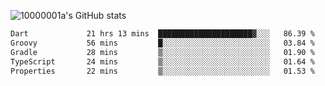 ![10000001a's GitHub stats](https://github-readme-stats.vercel.app/api?username=10000001a&show_icons=true&theme=onedark&count_private=true)

<!-- [![Top Langs](https://github-readme-stats.vercel.app/api/top-langs/?username=10000001a&layout=compact&theme=onedark&langs_count=5)](https://github.com/anuraghazra/github-readme-stats) -->
<!--
**10000001a/10000001a** is a ✨ _special_ ✨ repository because its `README.md` (this file) appears on your GitHub profile.

Here are some ideas to get you started:

- 🔭 I’m currently working on ...
- 🌱 I’m currently learning ...
- 👯 I’m looking to collaborate on ...
- 🤔 I’m looking for help with ...
- 💬 Ask me about ...
- 📫 How to reach me: ...
- 😄 Pronouns: ...
- ⚡ Fun fact: ...
-->

<!--START_SECTION:waka-->

```txt
Dart             21 hrs 13 mins  █████████████████████▓░░░   86.39 %
Groovy           56 mins         █░░░░░░░░░░░░░░░░░░░░░░░░   03.84 %
Gradle           28 mins         ▒░░░░░░░░░░░░░░░░░░░░░░░░   01.90 %
TypeScript       24 mins         ▒░░░░░░░░░░░░░░░░░░░░░░░░   01.64 %
Properties       22 mins         ▒░░░░░░░░░░░░░░░░░░░░░░░░   01.53 %
```

<!--END_SECTION:waka-->
